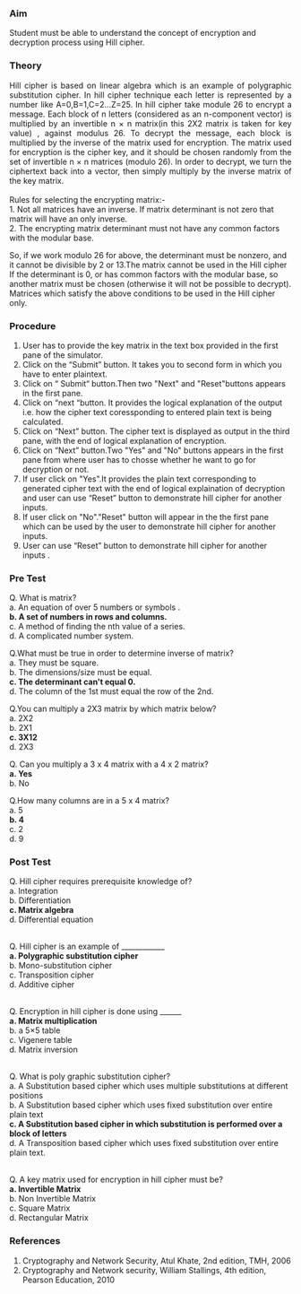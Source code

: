 ### Aim
Student must be able to understand the concept of encryption and decryption process using Hill cipher.
### Theory
<div align="justify">Hill cipher is based on linear algebra which is an example of polygraphic substitution cipher. In hill cipher technique each letter is represented by a number like A=0,B=1,C=2...Z=25. In hill cipher take module 26 to encrypt a message. Each block of n letters (considered as an n-component vector) is multiplied by an invertible n × n matrix(in this 2X2 matrix is taken for key value) , against modulus 26. To decrypt the message, each block is multiplied by the inverse of the matrix used for encryption. The matrix used for encryption is the cipher key, and it should be chosen randomly from the set of invertible n × n matrices (modulo 26). In order to decrypt, we turn the ciphertext back into a vector, then simply multiply by the inverse matrix of the key matrix.</div><br>
Rules for selecting the encrypting matrix:-<br>
1. Not all matrices have an inverse. If matrix determinant is not zero that matrix will have an only inverse.<br>
2. The encrypting matrix determinant must not have any common factors with the modular base.<br>

So, if we work modulo 26 for above, the determinant must be nonzero, and it cannot be divisible by 2 or 13.The matrix cannot be used in the Hill cipher If the determinant is 0, or has common factors with the modular base, so another matrix must be chosen (otherwise it will not be possible to decrypt). Matrices which satisfy the above conditions to be used in the Hill cipher only.</div>
### Procedure
1. User has to provide the key matrix in the text box provided in the first pane of the simulator.<br>
2. Click on the “Submit” button. It takes you to second form in which you have to enter plaintext.<br>
3. Click on “ Submit“ button.Then two "Next" and "Reset"buttons appears in the first pane.<br>
4. Click on “next “button. It provides the logical explanation of the output i.e. how the cipher text coressponding to entered plain text is being calculated.<br>
5. Click on “Next” button. The cipher text is displayed as output in the third pane, with the end of logical explanation of encryption.<br>
6. Click on “Next” button.Two "Yes" and "No" buttons appears in the first pane from where user has to chosse whether he want to go for decryption or not.<br>
7. If user click on "Yes".It provides the plain text corresponding to generated cipher text with the end of logical explaination of decryption and user can use “Reset” button to demonstrate hill cipher for another inputs.<br>
8. If user click on "No"."Reset" button will appear in the the first pane which can be used by the user to demonstrate hill cipher for another inputs.<br>
9. User can use “Reset” button to demonstrate hill cipher for another inputs .<br>
### Pre Test
Q. What is matrix?<br>
a. An equation of over 5 numbers or symbols .<br>
<b>b. A set of numbers in rows and columns.</b><br>
c. A method of finding the nth value of a series.<br>
d. A complicated number system.<br>

Q.What must be true in order to determine inverse of matrix?<br>
a. They must be square.<br>
b. The dimensions/size must be equal.<br>
<b>c. The determinant can't equal 0.</b><br>
d. The column of the 1st must equal the row of the 2nd.<br>

Q.You can multiply a 2X3 matrix by which matrix below?<br>
a. 2X2<br>
b. 2X1<br>
<b>c. 3X12</b><br>
d. 2X3<br>

Q. Can you multiply a 3 x 4 matrix with a 4 x 2 matrix?<br>
<b>a. Yes</b><br>
b. No<br>

Q.How many columns are in a 5 x 4 matrix?<br>
a. 5<br>
<b>b. 4</b><br>
c. 2<br>
d. 9<br>

### Post Test
Q. Hill cipher requires prerequisite knowledge of?<br>
a. Integration<br>
b. Differentiation<br>
<b>c. Matrix algebra</b><br>
d. Differential equation<br><br>

Q. Hill cipher is an example of ____________<br>
<b>a. Polygraphic substitution cipher</b><br>
b. Mono-substitution cipher<br>
c. Transposition cipher<br>
d. Additive cipher<br><br>

Q. Encryption in hill cipher is done using ______<br>
<b>a. Matrix multiplication</b><br>
b. a 5×5 table<br>
c. Vigenere table<br>
d. Matrix inversion<br><br>

Q. What is poly graphic substitution cipher?<br>
a. A Substitution based cipher which uses multiple substitutions at different positions<br>
b. A Substitution based cipher which uses fixed substitution over entire plain text<br>
<b>c. A Substitution based cipher in which substitution is performed over a block of letters</b><br>
d. A Transposition based cipher which uses fixed substitution over entire plain text.<br><br>

Q. A key matrix used for encryption in hill cipher must be?<br>
<b>a. Invertible Matrix</b><br>
b. Non Invertible Matrix<br>
c. Square Matrix<br>
d. Rectangular Matrix<br>
### References<br>
1. Cryptography and Network Security, Atul Khate, 2nd edition, TMH, 2006<br>
2. Cryptography and Network security, William Stallings, 4th edition, Pearson Education, 2010
